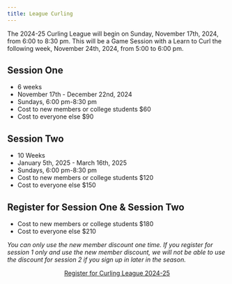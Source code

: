 ```yaml
---
title: League Curling
---
```


The 2024-25 Curling League will begin on Sunday, November 17th, 2024, from 6:00 to 8:30 pm. This  will be a  Game Session with a Learn to Curl the following week, November 24th, 2024, from 5:00 to 6:00 pm.

## Session One

- 6 weeks
- November 17th  - December 22nd, 2024
- Sundays, 6:00 pm-8:30 pm
- Cost to new members or college students $60
- Cost to everyone else $90

## Session Two

- 10 Weeks
- January 5th, 2025 - March 16th, 2025
- Sundays, 6:00 pm-8:30 pm
- Cost to new members or college students $120
- Cost to everyone else $150

## Register for Session One & Session Two

- Cost to new members or college students $180
- Cost to everyone else $210

_You can only use the new member discount one time.  If you register for session 1 only and use the new member discount, we will not be able to use the discount for session 2 if you sign up in later in the season._

[<p align=center>Register for Curling League 2024-25</p>](https://docs.google.com/forms/d/e/1FAIpQLSc1el-UQgJGYHbzS7iPQHe2HxWN-rVVezRBvo-xiadzXvi5tQ/viewform)
